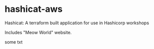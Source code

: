 # hashicat-aws
Hashicat: A terraform built application for use in Hashicorp workshops

Includes "Meow World" website.

some txt